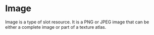 # Image

Image is a type of slot resource. It is a PNG or JPEG image that can be either a complete image or part of a texture atlas.